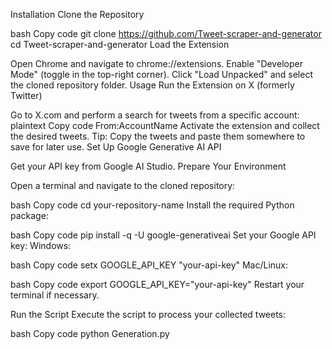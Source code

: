 Installation
Clone the Repository

bash
Copy code
git clone https://github.com/Tweet-scraper-and-generator
cd Tweet-scraper-and-generator
Load the Extension

Open Chrome and navigate to chrome://extensions.
Enable "Developer Mode" (toggle in the top-right corner).
Click "Load Unpacked" and select the cloned repository folder.
Usage
Run the Extension on X (formerly Twitter)

Go to X.com and perform a search for tweets from a specific account:
plaintext
Copy code
From:AccountName
Activate the extension and collect the desired tweets.
Tip: Copy the tweets and paste them somewhere to save for later use.
Set Up Google Generative AI API

Get your API key from Google AI Studio.
Prepare Your Environment

Open a terminal and navigate to the cloned repository:

bash
Copy code
cd your-repository-name
Install the required Python package:

bash
Copy code
pip install -q -U google-generativeai
Set your Google API key:
Windows:

bash
Copy code
setx GOOGLE_API_KEY "your-api-key"
Mac/Linux:

bash
Copy code
export GOOGLE_API_KEY="your-api-key"
Restart your terminal if necessary.

Run the Script
Execute the script to process your collected tweets:

bash
Copy code
python Generation.py
